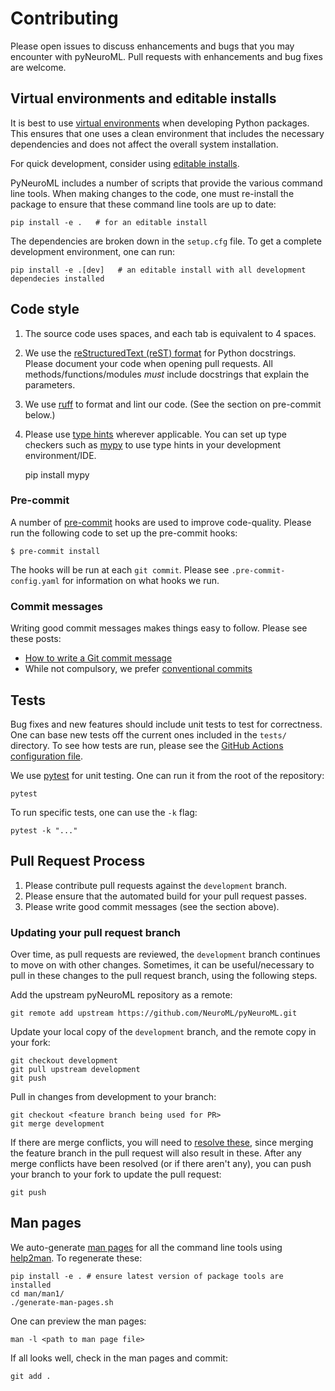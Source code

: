 # Contributing

Please open issues to discuss enhancements and bugs that you may encounter with
pyNeuroML. Pull requests with enhancements and bug fixes are welcome.

## Virtual environments and editable installs

It is best to use [virtual environments](https://docs.python.org/3/tutorial/venv.html) when developing Python packages.
This ensures that one uses a clean environment that includes the necessary
dependencies and does not affect the overall system installation.

For quick development, consider using [editable installs](https://setuptools.pypa.io/en/latest/userguide/development_mode.html).

PyNeuroML includes a number of scripts that provide the various command line tools.
When making changes to the code, one must re-install the package to ensure that
these command line tools are up to date:


    pip install -e .   # for an editable install


The dependencies are broken down in the `setup.cfg` file. To get a complete development environment, one can run:


    pip install -e .[dev]   # an editable install with all development dependecies installed


## Code style

1. The source code uses spaces, and each tab is equivalent to 4 spaces.

2. We use the [reStructuredText (reST)
   format](https://stackoverflow.com/a/24385103/375067) for Python docstrings.
   Please document your code when opening pull requests.
   All methods/functions/modules *must* include docstrings that explain the parameters.

3. We use [ruff](https://pypi.org/project/ruff/) to format and lint our code. (See the section on pre-commit below.)

4. Please use [type hints](https://docs.python.org/3/library/typing.html) wherever applicable.
   You can set up type checkers such as [mypy](https://mypy.readthedocs.io/) to use type hints in your development environment/IDE.


    pip install mypy


### Pre-commit

A number of [pre-commit](https://pre-commit.com/) hooks are used to improve code-quality.
Please run the following code to set up the pre-commit hooks:

    $ pre-commit install

The hooks will be run at each `git commit`.
Please see `.pre-commit-config.yaml` for information on what hooks we run.


### Commit messages

Writing good commit messages makes things easy to follow.
Please see these posts:

- [How to write a Git commit message](https://cbea.ms/git-commit/)
- While not compulsory, we prefer [conventional commits](https://www.conventionalcommits.org/en/v1.0.0/)


## Tests

Bug fixes and new features should include unit tests to test for correctness.
One can base new tests off the current ones included in the `tests/` directory.
To see how tests are run, please see the [GitHub Actions configuration file](https://github.com/NeuroML/pyNeuroML/blob/development/.github/workflows/ci.yml).

We use [pytest](https://docs.pytest.org/) for unit testing.
One can run it from the root of the repository:

    pytest


To run specific tests, one can use the `-k` flag:


    pytest -k "..."


## Pull Request Process

1. Please contribute pull requests against the `development` branch.
2. Please ensure that the automated build for your pull request passes.
3. Please write good commit messages (see the section above).

### Updating your pull request branch

Over time, as pull requests are reviewed, the `development` branch continues to move on with other changes.
Sometimes, it can be useful/necessary to pull in these changes to the pull request branch, using the following steps.

Add the upstream pyNeuroML repository as a remote:


    git remote add upstream https://github.com/NeuroML/pyNeuroML.git


Update your local copy of the `development` branch, and the remote copy in your fork:


    git checkout development
    git pull upstream development
    git push


Pull in changes from development to your branch:


    git checkout <feature branch being used for PR>
    git merge development


If there are merge conflicts, you will need to [resolve these](https://git-scm.com/book/en/v2/Git-Branching-Basic-Branching-and-Merging#_basic_merge_conflicts), since merging the feature branch in the pull request will also result in these.
After any merge conflicts have been resolved (or if there aren't any), you can
push your branch to your fork to update the pull request:


    git push

## Man pages

We auto-generate [man pages](https://en.wikipedia.org/wiki/Man_page) for all
the command line tools using
[help2man](https://directory.fsf.org/wiki/Help2man).  To regenerate these:

    pip install -e . # ensure latest version of package tools are installed
    cd man/man1/
    ./generate-man-pages.sh

One can preview the man pages:

    man -l <path to man page file>

If all looks well, check in the man pages and commit:

    git add .

